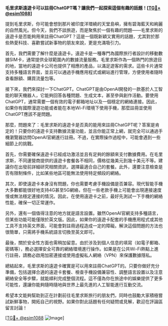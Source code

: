 **毛里求斯遠遊卡可以註冊ChatGPT嗎？讓我們一起探索這個有趣的話題！[[TG💪+ @esim1088](https://t.me/s/esim1088)]**

提到毛里求斯，你可能會想到那片被印度洋環繞的天堂島嶼，擁有碧海藍天和絢麗的自然風光。但今天，我們不談旅遊，而是聚焦於一個有趣的問題——毛里求斯的遠遊卡是否能夠用來註冊ChatGPT？這是一個既新穎又實用的話題，尤其對於那些熱愛科技、喜歡嘗試新事物的朋友來說，更是充滿吸引力。

首先，我們需要了解什麼是遠遊卡。遠遊卡是一種專門為國際旅行者設計的移動數據SIM卡，通常提供全球範圍內的數據流量服務。毛里求斯作為一個熱門的旅遊目的地，當地的遠遊卡公司也提供了相應的產品，以滿足遊客的需求。這些卡片通常支持多種語言界面，並且可以通過手機應用程式或網站進行管理，方便使用者隨時查看餘額、購買流量包等。

接下來，我們來探討一下ChatGPT。ChatGPT是由OpenAI開發的一款基於人工智能的聊天機器人，它能夠回答各種問題、生成文本，甚至參與創作活動。要使用ChatGPT，通常需要一個有效的電子郵箱地址以及一個穩定的網絡連接。因此，如果你有國際漫遊功能或者能在本地Wi-Fi環境下使用手機，那麼註冊並使用ChatGPT應該不是問題。

那麼，問題來了：毛里求斯的遠遊卡是否真的能用來註冊ChatGPT呢？答案是肯定的！只要你的遠遊卡支持數據流量功能，並且你能正常上網，就完全可以通過手機瀏覽器訪問OpenAI官網進行註冊。不過，在實際操作過程中，可能會遇到一些細節上的挑戰。

首先，你需要確保遠遊卡已經成功激活並且有足夠的餘額來支付數據費用。在毛里求斯，不同運營商提供的遠遊卡套餐各不相同，價格從幾美元到幾十美元不等。建議你在出發前詳細研究相關資訊，選擇最適合自己的套餐。此外，還要注意檢查是否有限制條件，比如某些地區可能無法使用特定頻段的網絡。

其次，即使遠遊卡本身沒有問題，你也需要考慮手機設備是否兼容。現代智能手機大多數都能很好地支持4G甚至5G網絡，但在一些老款手機上可能會出現連接速度慢或無法穩定連接的情況。因此，在使用遠遊卡之前，最好先測試一下手機的網絡性能，確保一切正常運作。

另外，還有一個值得注意的地方就是語言設置。雖然OpenAI官網支持多種語言，但某些功能可能僅限於英文版。因此，如果你的遠遊卡配套的手機應用程式或其他工具不支持英文界面，可能會對註冊過程造成一定的障礙。解決這個問題的方法也很簡單，只需將手機系統語言切換至英文即可。

最後，關於安全性方面也需稍加留意。由於涉及到個人信息的填寫（如電子郵箱、密碼等），務必選擇安全可靠的網絡環境進行操作。如果是在公共Wi-Fi熱點上進行註冊，請務必啟用加密連接或使用虛擬私人網絡（VPN）來保護數據隱私。

總結起來，毛里求斯的遠遊卡確實是可以用來註冊ChatGPT的。只要你做好充分準備，包括選擇合適的遠遊卡套餐、檢查手機設備兼容性、調整語言設置以及注意網絡安全等步驟，就能順利完成整個流程。這不僅為你在旅途中的娛樂提供了更多可能性，還讓你能夠隨時隨地與世界上最先進的人工智能進行互動交流。

希望本文能夠幫助到正在計劃前往毛里求斯旅行的朋友們，同時也鼓勵大家積極嘗試新鮮事物，開拓自己的視野。如果你對此話題有任何疑問或見解，歡迎在評論區留言討論！

[[TG💪+ @esim1088](https://t.me/s/esim1088) ![Image](https://i.postimg.cc/4NQfJmqS/Snipaste-2025-05-13-00-14-12.png)]
